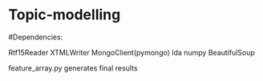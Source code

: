 # Topic-modelling

#Dependencies:

Rtf15Reader
XTMLWriter
MongoClient(pymongo)
lda
numpy
BeautifulSoup

feature_array.py generates final results


